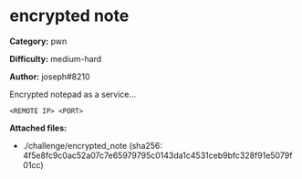 # encrypted note

**Category:** pwn

**Difficulty:** medium-hard

**Author:** joseph#8210

Encrypted notepad as a service...

`<REMOTE IP> <PORT>`

**Attached files:**
- ./challenge/encrypted_note (sha256: 4f5e8fc9c0ac52a07c7e65979795c0143da1c4531ceb9bfc328f91e5079f01cc)

